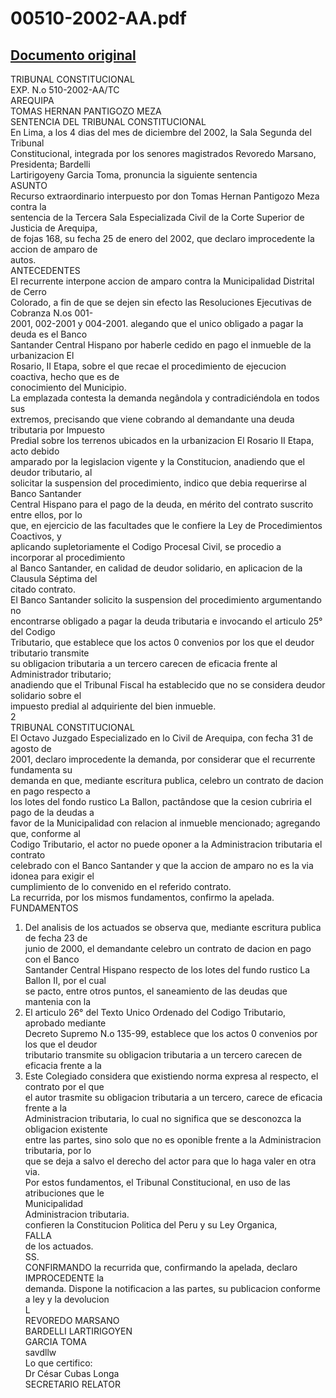 
00510-2002-AA.pdf
=================
  
[Documento original](https://tc.gob.pe/jurisprudencia/2003/00510-2002-AA.pdf)  
---  
TRIBUNAL CONSTITUCIONAL  
EXP. N.o 510-2002-AA/TC  
AREQUIPA  
TOMAS HERNAN PANTIGOZO MEZA  
SENTENCIA DEL TRIBUNAL CONSTITUCIONAL  
En Lima, a los 4 dias del mes de diciembre del 2002, la Sala Segunda del Tribunal  
Constitucional, integrada por los senores magistrados Revoredo Marsano, Presidenta; Bardelli  
Lartirigoyeny Garcia Toma, pronuncia la siguiente sentencia  
ASUNTO  
Recurso extraordinario interpuesto por don Tomas Hernan Pantigozo Meza contra la  
sentencia de la Tercera Sala Especializada Civil de la Corte Superior de Justicia de Arequipa,  
de fojas 168, su fecha 25 de enero del 2002, que declaro improcedente la accion de amparo de  
autos.  
ANTECEDENTES  
El recurrente interpone accion de amparo contra la Municipalidad Distrital de Cerro  
Colorado, a fin de que se dejen sin efecto las Resoluciones Ejecutivas de Cobranza N.os 001-  
2001, 002-2001 y 004-2001. alegando que el unico obligado a pagar la deuda es el Banco  
Santander Central Hispano por haberle cedido en pago el inmueble de la urbanizacion El  
Rosario, II Etapa, sobre el que recae el procedimiento de ejecucion coactiva, hecho que es de  
conocimiento del Municipio.  
La emplazada contesta la demanda negândola y contradiciéndola en todos sus  
extremos, precisando que viene cobrando al demandante una deuda tributaria por Impuesto  
Predial sobre los terrenos ubicados en la urbanizacion El Rosario II Etapa, acto debido  
amparado por la legislacion vigente y la Constitucion, anadiendo que el deudor tributario, al  
solicitar la suspension del procedimiento, indico que debia requerirse al Banco Santander  
Central Hispano para el pago de la deuda, en mérito del contrato suscrito entre ellos, por lo  
que, en ejercicio de las facultades que le confiere la Ley de Procedimientos Coactivos, y  
aplicando supletoriamente el Codigo Procesal Civil, se procedio a incorporar al procedimiento  
al Banco Santander, en calidad de deudor solidario, en aplicacion de la Clausula Séptima del  
citado contrato.  
El Banco Santander solicito la suspension del procedimiento argumentando no  
encontrarse obligado a pagar la deuda tributaria e invocando el articulo 25° del Codigo  
Tributario, que establece que los actos 0 convenios por los que el deudor tributario transmite  
su obligacion tributaria a un tercero carecen de eficacia frente al Administrador tributario;  
anadiendo que el Tribunal Fiscal ha establecido que no se considera deudor solidario sobre el  
impuesto predial al adquiriente del bien inmueble.  
2  
TRIBUNAL CONSTITUCIONAL  
El Octavo Juzgado Especializado en lo Civil de Arequipa, con fecha 31 de agosto de  
2001, declaro improcedente la demanda, por considerar que el recurrente fundamenta su  
demanda en que, mediante escritura publica, celebro un contrato de dacion en pago respecto a  
los lotes del fondo rustico La Ballon, pactândose que la cesion cubriria el pago de la deudas a  
favor de la Municipalidad con relacion al inmueble mencionado; agregando que, conforme al  
Codigo Tributario, el actor no puede oponer a la Administracion tributaria el contrato  
celebrado con el Banco Santander y que la accion de amparo no es la via idonea para exigir el  
cumplimiento de lo convenido en el referido contrato.  
La recurrida, por los mismos fundamentos, confirmo la apelada.  
FUNDAMENTOS  
1. Del analisis de los actuados se observa que, mediante escritura publica de fecha 23 de  
junio de 2000, el demandante celebro un contrato de dacion en pago con el Banco  
Santander Central Hispano respecto de los lotes del fundo rustico La Ballon II, por el cual  
se pacto, entre otros puntos, el saneamiento de las deudas que mantenia con la  
2. El articulo 26° del Texto Unico Ordenado del Codigo Tributario, aprobado mediante  
Decreto Supremo N.o 135-99, establece que los actos 0 convenios por los que el deudor  
tributario transmite su obligacion tributaria a un tercero carecen de eficacia frente a la  
3. Este Colegiado considera que existiendo norma expresa al respecto, el contrato por el que  
el autor trasmite su obligacion tributaria a un tercero, carece de eficacia frente a la  
Administracion tributaria, lo cual no significa que se desconozca la obligacion existente  
entre las partes, sino solo que no es oponible frente a la Administracion tributaria, por lo  
que se deja a salvo el derecho del actor para que lo haga valer en otra via.  
Por estos fundamentos, el Tribunal Constitucional, en uso de las atribuciones que le  
Municipalidad  
Administracion tributaria.  
confieren la Constitucion Politica del Peru y su Ley Organica,  
FALLA  
de los actuados.  
SS.  
CONFIRMANDO la recurrida que, confirmando la apelada, declaro IMPROCEDENTE la  
demanda. Dispone la notificacion a las partes, su publicacion conforme a ley y la devolucion  
L  
REVOREDO MARSANO  
BARDELLI LARTIRIGOYEN  
GARCIA TOMA  
savdllw  
Lo que certifico:  
Dr César Cubas Longa  
SECRETARIO RELATOR